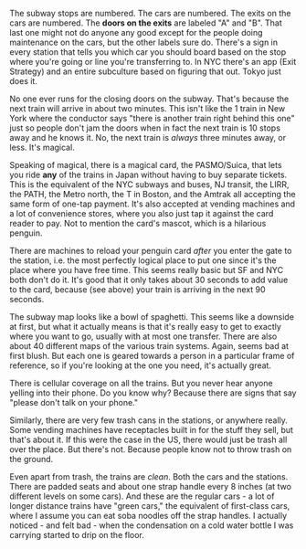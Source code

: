 The subway stops are numbered. The cars are numbered. The exits on the cars are numbered. The **doors on the exits** are labeled "A" and "B". That last one might not do anyone any good except for the people doing maintenance on the cars, but the other labels sure do. There's a sign in every station that tells you which car you should board based on the stop where you're going or line you're transferring to. In NYC there's an app (Exit Strategy) and an entire subculture based on figuring that out. Tokyo just does it. 

No one ever runs for the closing doors on the subway. That's because the next train will arrive in about two minutes. This isn't like the 1 train in New York where the conductor says "there is another train right behind this one" just so people don't jam the doors when in fact the next train is 10 stops away and he knows it. No, the next train is *always* three minutes away, or less. It's magical. 

Speaking of magical, there is a magical card, the PASMO/Suica, that lets you ride **any** of the trains in Japan without having to buy separate tickets. This is the equivalent of the NYC subways and buses, NJ transit, the LIRR, the PATH, the Metro north, the T in Boston, and the Amtrak all accepting the same form of one-tap payment. It's also accepted at vending machines and a lot of convenience stores, where you also just tap it against the card reader to pay. Not to mention the card's mascot, which is a hilarious penguin.

There are machines to reload your penguin card *after* you enter the gate to the station, i.e. the most perfectly logical place to put one since it's the place where you have free time. This seems really basic but SF and NYC both don't do it. It's good that it only takes about 30 seconds to add value to the card, because (see above) your train is arriving in the next 90 seconds. 

The subway map looks like a bowl of spaghetti. This seems like a downside at first, but what it actually means is that it's really easy to get to exactly where you want to go, usually with at most one transfer. There are also about 40 different maps of the various train systems. Again, seems bad at first blush. But each one is geared towards a person in a particular frame of reference, so if you're looking at the one you need, it's actually great. 

There is cellular coverage on all the trains. But you never hear anyone yelling into their phone. Do you know why? Because there are signs that say "please don't talk on your phone."

Similarly, there are very few trash cans in the stations, or anywhere really. Some vending machines have receptacles built in for the stuff they sell, but that's about it. If this were the case in the US, there would just be trash all over the place. But there's not. Because people know not to throw trash on the ground.

Even apart from trash, the trains are *clean*. Both the cars and the stations. There are padded seats and about one strap handle every 8 inches (at two different levels on some cars). And these are the regular cars - a lot of longer distance trains have "green cars," the equivalent of first-class cars, where I assume you can eat soba noodles off the strap handles. I actually noticed - and felt bad - when the condensation on a cold water bottle I was carrying started to drip on the floor.